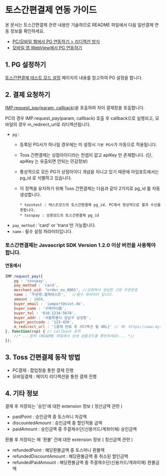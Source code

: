 # 토스간편결제 연동 가이드

본 문서는 토스간편결제 관련 내용만 기술하므로 README 파일에서 다음 일반결제 연동 정보를 확인하세요.

- [PC/모바일 웹에서 PG 연동하기 > 리디렉션 방식](../README.md#redirect)
- [모바일 앱 WebView에서 PG 연동하기](../README.md#webview)

## 1. PG 설정하기

<a href ='https://chaifinance.notion.site/9f14768770bd486f92c10fde5497216a' target='blank'>토스간편결제 테스트 모드 설정</a> 페이지의 내용를 참고하여 PG 설정을 합니다.

## 2. 결제 요청하기

[IMP.request_pay(param, callback)](https://docs.iamport.kr/sdk/javascript-sdk#request_pay)을 호출하여 차이 결제창을 호출합니다.

PC의 경우 IMP.request_pay(param, callback) 호출 후 callback으로 실행되고, 모바일의 경우 m_redirect_url로 리디렉션됩니다.

- `pg` : 
    - 등록된 PG사가 하나일 경우에는 미 설정시 `기본 PG사`가 자동으로 적용됩니다.
    - Toss 간편결제는 상점아이디라는 컨셉이 없고 apiKey 만 존재합니다. (단, apiKey 는 유출되면 안되는 민감정보)
    - 통상적으로 모든 PG가 상점아이디 개념을 지니고 있기 때문에 아임포트에서는 pg_id 로 식별하고 있습니다.
    - 이 정책을 유지하기 위해 Toss 간편결제는 다음과 같이 2가지로 pg_id 를 자동 생성합니다.
    
          * tosstest : 테스트모드의 토스간편결제 pg_id. PC에서 정상적으로 결과 수신을 못합니다.  
          * tosspay : 상용모드의 토스간편결제 pg_id
     
- `pay_method` : 'card' or 'trans'만 가능합니다.
- `name` : 필수 설정 파라미터입니다.

### 토스간편결제는 Javascript SDK Version 1.2.0 이상 버전을 사용해야 합니다.

#### 연동예시
```javascript
IMP.request_pay({
    pg : 'tosspay',
    pay_method : 'card',
    merchant_uid: "order_no_0001", //상점에서 생성한 고유 주문번호
    name : '주문명:결제테스트',   //필수 파라미터 입니다.
    amount : 1004,
    buyer_email : 'iamport@siot.do',
    buyer_name : '구매자이름',
    buyer_tel : '010-1234-5678',
    buyer_addr : '서울특별시 강남구 삼성동',
    buyer_postcode : '123-456',
    m_redirect_url : '{결제 완료 후 리디렉션 될 URL}' // 예: https://www.my-service.com/payments/complete
}, function(rsp) { // callback 로직
	//* ...중략 (README 파일에서 상세 샘플코드를 확인하세요)... *//
});
```


## 3. Toss 간편결제 동작 방법
   * PC결제 : 팝업창을 통한 결제 진행
   * 모바일결제 : 페이지 리디렉션을 통한 결제 진행


## 4. 기타 정보

결제 후 저장되는 '승인'에 대한 extension 정보 ( 정산금액 관련 )
 
- paidPoint : 승인금액 중 토스머니 차감액
- discountedAmount : 승인금액 중 할인적용 금액
- paidAmount : 승인금액 중 주결제수단(신용카드/계좌이체) 승인금액

환불 후 저장되는 매 '환불' 건에 대한 extension 정보 ( 정산금액 관련 )
 
- refundedPoint : 해당환불금액 중 토스머니 환불액
- refundedDiscountAmount : 해당환불금액 중 취소된 할인금액
- refundedPaidAmount : 해당환불금액 중 주결제수단(신용카드/계좌이체) 환불금액

